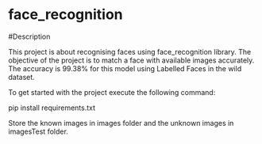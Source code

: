 # face_recognition

#Description

This project is about recognising faces using face_recognition library. 
The objective of the project is to match a face with available images accurately. 
The accuracy is 99.38% for this model using Labelled Faces in the wild dataset.

To get started with the project execute the following command: 

pip install requirements.txt

Store the known images in images folder and the unknown images in imagesTest folder. 
